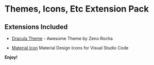 # Themes, Icons, Etc Extension Pack

## Extensions Included

* [Dracula Theme](https://marketplace.visualstudio.com/items?itemName=dracula-theme.theme-dracula) - Awesome Theme by Zeno Rocha

* [Material Icon](https://marketplace.visualstudio.com/items?itemName=PKief.material-icon-theme) Material Design Icons for Visual Studio Code

**Enjoy!**
